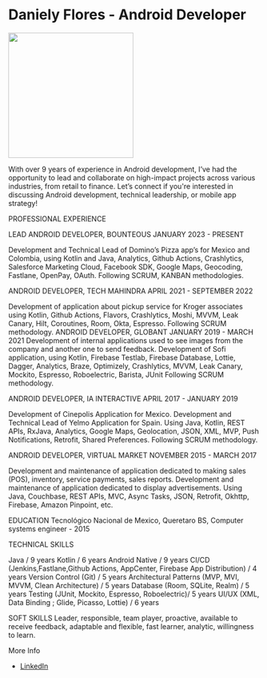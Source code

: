 # Daniely Flores - Android Developer

<img src="https://github.com/danflizz/Daniely-resume/images/profile.jpg" width="250">

With over 9 years of experience in Android development, I’ve had the opportunity to lead and collaborate on high-impact projects across various industries, from retail to finance.
Let’s connect if you're interested in discussing Android development, technical leadership, or mobile app strategy!


PROFESSIONAL EXPERIENCE 

LEAD ANDROID DEVELOPER, BOUNTEOUS
JANUARY 2023 - PRESENT

Development and Technical Lead of Domino’s Pizza app’s for Mexico and Colombia, using Kotlin and Java, Analytics, Github Actions, Crashlytics, Salesforce Marketing Cloud, Facebook SDK, Google Maps, Geocoding, Fastlane, OpenPay, OAuth.
Following SCRUM, KANBAN methodologies.

ANDROID DEVELOPER, TECH MAHINDRA 
APRIL 2021 - SEPTEMBER 2022

Development of application about pickup service for Kroger associates using Kotlin, Github Actions, Flavors, Crashlytics, Moshi, MVVM, Leak Canary, Hilt, Coroutines, Room, Okta, Espresso.
Following SCRUM methodology.
ANDROID DEVELOPER, GLOBANT JANUARY 2019 - MARCH 2021
Development of internal applications used to see images from the company and another one to send feedback.
Development of Sofi application, using Kotlin, Firebase Testlab, Firebase Database, Lottie, Dagger, Analytics, Braze, Optimizely, Crashlytics, MVVM, Leak Canary, Mockito, Espresso, Roboelectric, Barista, JUnit
Following SCRUM methodology.

ANDROID DEVELOPER, IA INTERACTIVE 
APRIL 2017 - JANUARY 2019

Development of Cinepolis Application for Mexico.
Development and Technical Lead of Yelmo Application for Spain.
Using Java, Kotlin, REST APIs, RxJava, Analytics, Google Maps, Geolocation, JSON, XML, MVP, Push Notifications, Retrofit, Shared Preferences.
Following SCRUM methodology.

ANDROID DEVELOPER, VIRTUAL MARKET 
NOVEMBER 2015 - MARCH 2017

Development and maintenance of application dedicated to making sales (POS), inventory, service payments, sales reports.
Development and maintenance of application dedicated to display advertisements.
Using Java, Couchbase, REST APIs, MVC, Async Tasks, JSON, Retrofit, Okhttp, Firebase, Amazon Pinpoint, etc.

EDUCATION
Tecnológico Nacional de Mexico, Queretaro BS, Computer systems engineer - 2015

TECHNICAL SKILLS

Java / 9 years
Kotlin / 6 years
Android Native / 9 years
CI/CD (Jenkins,Fastlane,Github Actions, AppCenter, Firebase App Distribution) / 4 years
Version Control (Git) / 5 years
Architectural Patterns (MVP, MVI, MVVM, Clean Architecture) / 5 years
Database (Room, SQLite, Realm) / 5 years
Testing (JUnit, Mockito, Espresso, Roboelectric)/ 5 years
UI/UX (XML, Data Binding ; Glide, Picasso, Lottie) / 6 years


SOFT SKILLS
Leader, responsible, team player, proactive, available to receive feedback, adaptable and flexible, fast learner, analytic, willingness to learn.

More Info 
- [LinkedIn](https://www.linkedin.com/in/daniely-flores/)

